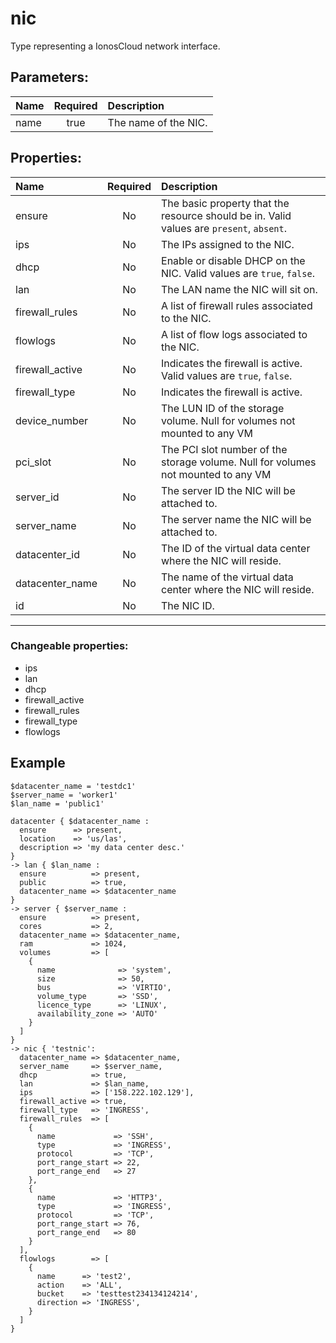 # nic

Type representing a IonosCloud network interface.

## Parameters:

| Name | Required | Description |
| :--- | :-: | :--- |
| name | true | The name of the NIC.   |

## Properties:

| Name | Required | Description |
| :--- | :-: | :--- |
| ensure | No | The basic property that the resource should be in.  Valid values are `present`, `absent`.  |
| ips | No | The IPs assigned to the NIC.   |
| dhcp | No | Enable or disable DHCP on the NIC.  Valid values are `true`, `false`.  |
| lan | No | The LAN name the NIC will sit on.   |
| firewall_rules | No | A list of firewall rules associated to the NIC.   |
| flowlogs | No | A list of flow logs associated to the NIC.   |
| firewall_active | No | Indicates the firewall is active.  Valid values are `true`, `false`.  |
| firewall_type | No | Indicates the firewall is active.   |
| device_number | No | The LUN ID of the storage volume. Null for volumes not mounted to any VM   |
| pci_slot | No | The PCI slot number of the storage volume. Null for volumes not mounted to any VM   |
| server_id | No | The server ID the NIC will be attached to.   |
| server_name | No | The server name the NIC will be attached to.   |
| datacenter_id | No | The ID of the virtual data center where the NIC will reside.   |
| datacenter_name | No | The name of the virtual data center where the NIC will reside.   |
| id | No | The NIC ID.   |
***


### Changeable properties:

* ips
* lan
* dhcp
* firewall_active
* firewall_rules
* firewall_type
* flowlogs


## Example

```text
$datacenter_name = 'testdc1'
$server_name = 'worker1'
$lan_name = 'public1'

datacenter { $datacenter_name :
  ensure      => present,
  location    => 'us/las',
  description => 'my data center desc.'
}
-> lan { $lan_name :
  ensure          => present,
  public          => true,
  datacenter_name => $datacenter_name
}
-> server { $server_name :
  ensure          => present,
  cores           => 2,
  datacenter_name => $datacenter_name,
  ram             => 1024,
  volumes         => [
    {
      name              => 'system',
      size              => 50,
      bus               => 'VIRTIO',
      volume_type       => 'SSD',
      licence_type      => 'LINUX',
      availability_zone => 'AUTO'
    }
  ]
}
-> nic { 'testnic':
  datacenter_name => $datacenter_name,
  server_name     => $server_name,
  dhcp            => true,
  lan             => $lan_name,
  ips             => ['158.222.102.129'],
  firewall_active => true,
  firewall_type   => 'INGRESS',
  firewall_rules  => [
    {
      name             => 'SSH',
      type             => 'INGRESS',
      protocol         => 'TCP',
      port_range_start => 22,
      port_range_end   => 27
    },
    {
      name             => 'HTTP3',
      type             => 'INGRESS',
      protocol         => 'TCP',
      port_range_start => 76,
      port_range_end   => 80
    }
  ],
  flowlogs        => [
    {
      name      => 'test2',
      action    => 'ALL',
      bucket    => 'testtest234134124214',
      direction => 'INGRESS',
    }
  ]
}

```
